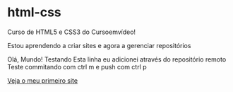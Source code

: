 # html-css
 Curso de HTML5 e CSS3 do Cursoemvídeo!

Estou aprendendo a criar sites e agora a gerenciar repositórios

Olá, Mundo!
Testando
Esta linha eu adicionei através do repositório remoto
Teste commitando com ctrl m e push com ctrl p

<a href="https://amanda-maciel.github.io/html-css/Desafios/Df010/android.html">Veja o meu primeiro site</a>
